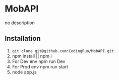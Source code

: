 # MobAPI

no description

## Installation

1. `git clone git@github.com:CodingRuo/MobAPI.git`
2. npm install || npm i
3. For Dev env npm run Dev
4. For Prod env npm run start
5. node app.js
